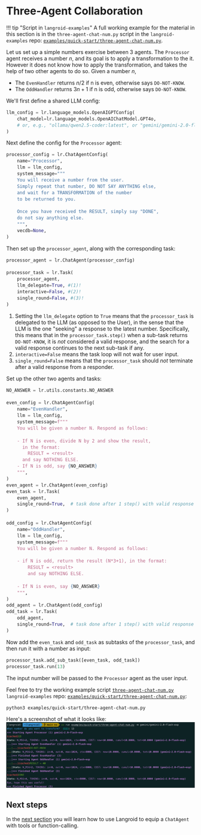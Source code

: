 # Three-Agent Collaboration

!!! tip "Script in `langroid-examples`"
    A full working example for the material in this section is
    in the `three-agent-chat-num.py` script in the `langroid-examples` repo:
    [`examples/quick-start/three-agent-chat-num.py`](https://github.com/langroid/langroid-examples/tree/main/examples/quick-start/three-agent-chat-num.py).


Let us set up a simple numbers exercise between 3 agents.
The `Processor` agent receives a number $n$, and its goal is to 
apply a transformation to the it. However it does not know how to apply the
transformation, and takes the help of two other agents to do so.
Given a number $n$,

- The `EvenHandler` returns $n/2$ if n is even, otherwise says `DO-NOT-KNOW`.
- The `OddHandler` returns $3n+1$ if n is odd, otherwise says `DO-NOT-KNOW`.

We'll first define a shared LLM config:

```py
llm_config = lr.language_models.OpenAIGPTConfig(
    chat_model=lr.language_models.OpenAIChatModel.GPT4o,
    # or, e.g., "ollama/qwen2.5-coder:latest", or "gemini/gemini-2.0-flash-exp"
)
```

Next define the config for the `Processor` agent:
```py
processor_config = lr.ChatAgentConfig(
    name="Processor",
    llm = llm_config,
    system_message="""
    You will receive a number from the user.
    Simply repeat that number, DO NOT SAY ANYTHING else,
    and wait for a TRANSFORMATION of the number 
    to be returned to you.
    
    Once you have received the RESULT, simply say "DONE",
    do not say anything else.
    """,        
    vecdb=None,
)
```

Then set up the `processor_agent`, along with the corresponding task:
```py
processor_agent = lr.ChatAgent(processor_config)

processor_task = lr.Task(
    processor_agent,
    llm_delegate=True, #(1)!
    interactive=False, #(2)!
    single_round=False, #(3)!
)

```

1. Setting the `llm_delegate` option to `True` means that the `processor_task` is
    delegated to the LLM (as opposed to the User), 
    in the sense that the LLM is the one "seeking" a response to the latest 
    number. Specifically, this means that in the `processor_task.step()` 
    when a sub-task returns `DO-NOT-KNOW`,
    it is _not_ considered a valid response, and the search for a valid response 
    continues to the next sub-task if any.
2. `interactive=False` means the task loop will not wait for user input.
3. `single_round=False` means that the `processor_task` should _not_ terminate after 
    a valid response from a responder.

Set up the other two agents and tasks:

```py
NO_ANSWER = lr.utils.constants.NO_ANSWER

even_config = lr.ChatAgentConfig(
    name="EvenHandler",
    llm = llm_config,
    system_message=f"""
    You will be given a number N. Respond as follows:
    
    - If N is even, divide N by 2 and show the result, 
      in the format: 
        RESULT = <result>
      and say NOTHING ELSE.
    - If N is odd, say {NO_ANSWER}
    """,    
)
even_agent = lr.ChatAgent(even_config)
even_task = lr.Task(
    even_agent,
    single_round=True,  # task done after 1 step() with valid response
)

odd_config = lr.ChatAgentConfig(
    name="OddHandler",
    llm = llm_config,
    system_message=f"""
    You will be given a number N. Respond as follows:
    
    - if N is odd, return the result (N*3+1), in the format:
        RESULT = <result> 
        and say NOTHING ELSE.
    
    - If N is even, say {NO_ANSWER}
    """,
)
odd_agent = lr.ChatAgent(odd_config)
odd_task = lr.Task(
    odd_agent,
    single_round=True,  # task done after 1 step() with valid response
)

```

Now add the `even_task` and `odd_task` as subtasks of the `processor_task`, 
and then run it with a number as input:

```python
processor_task.add_sub_task([even_task, odd_task])
processor_task.run(13)
```

The input number will be passed to the `Processor` agent as the user input.


Feel free to try the working example script
[`three-agent-chat-num.py`]()
`langroid-examples` repo:
[`examples/quick-start/three-agent-chat-num.py`](https://github.com/langroid/langroid-examples/tree/main/examples/quick-start/three-agent-chat-num.py):

```bash
python3 examples/quick-start/three-agent-chat-num.py
```

Here's a screenshot of what it looks like:
![three-agent-num.png](three-agent-num.png)


## Next steps


In the [next section](chat-agent-tool.md) you will learn how to use Langroid
to equip a `ChatAgent` with tools or function-calling.

